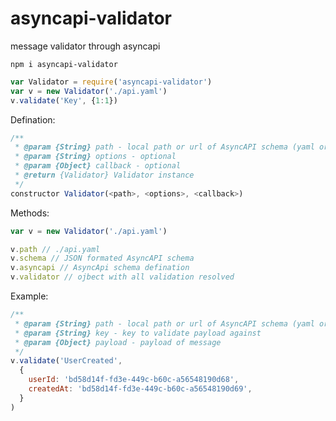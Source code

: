# asyncapi-validator
message validator through asyncapi

`npm i asyncapi-validator`


```javascript
var Validator = require('asyncapi-validator')
var v = new Validator('./api.yaml')
v.validate('Key', {1:1})
```

Defination:
```javascript
/**
 * @param {String} path - local path or url of AsyncAPI schema (yaml or JSON)
 * @param {String} options - optional
 * @param {Object} callback - optional
 * @return {Validator} Validator instance
 */
constructor Validator(<path>, <options>, <callback>)
```

Methods:
```javascript
var v = new Validator('./api.yaml')

v.path // ./api.yaml
v.schema // JSON formated AsyncAPI schema
v.asyncapi // AsyncApi schema defination
v.validator // ojbect with all validation resolved

```

Example:
```javascript
/**
 * @param {String} path - local path or url of AsyncAPI schema (yaml or JSON)
 * @param {String} key - key to validate payload against
 * @param {Object} payload - payload of message
 */
v.validate('UserCreated',
  {
    userId: 'bd58d14f-fd3e-449c-b60c-a56548190d68',
    createdAt: 'bd58d14f-fd3e-449c-b60c-a56548190d69',
  }
)

```
